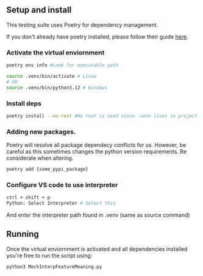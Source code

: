 ## Setup and install

This testing suite uses Poetry for dependency management.

If you don't already have poetry installed, please follow their guide [here](https://python-poetry.org/docs/).

### Activate the virtual enviornment

```bash
poetry env info #Look for executable path

source .venv/bin/activate # Linux
# OR
source .venv/bin/python3.12 # Windows
```

### Install deps
```bash
poetry install --no-root #No root is used since .venv lives in project directory.
```

### Adding new packages.
Poetry will resolve all package dependecy conflicts for us. However, be careful as this sometimes changes the python version requirements. Be considerate when altering. 

```bash
poetry add {some_pypi_package}
```

### Configure VS code to use interpreter
```bash
ctrl + shift + p
Python: Select Interpreter # Select this
```
And enter the interpreter path found in .venv (same as source command) 

## Running

Once the virtual enviornment is activated and all dependencies installed you're free to run the script using: 
```bash
python3 MechInterpFeatureMeaning.py
```